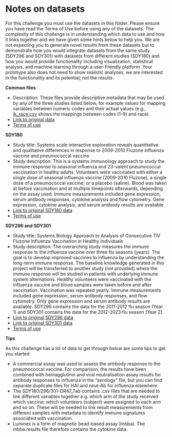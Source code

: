 # Notes on datasets

For this challenge you must use the datasets in this folder.
Please ensure you have read the Terms of Use before using any of the datasets.
The complexity of this challenge is in understanding which data to use and how it links together and we have given some hints below to help you.
We are *not* expecting you to generate novel results from these datasets but to demonstrate how you would integrate datasets from the same study (SDY296 and SDY301) with datasets from different studies (SDY180) and how you would provide functionality including visualization, statistical analysis, and machine learning through a user-friendly platform.
Your prototype also does not need to show realistic analyses, we are interested in the functionality and its potential; not the results.

**Common files**

* Description: These files provide descriptive metadata that may be used by any of the three studies listed below, for example values for mapping variables between numeric codes and their actual values (e.g., [lk_race.csv](https://github.com/WellcomeIdeathon2023/infectious_disease_challenges/blob/main/correlates/datasets/Common%20files/lk_race.csv) shows the mappings between codes (1-9) and race).
* [Link to original data](https://www.immport.org/browser/?path=SDY180)
* [Terms of use](https://docs.immport.org/home/agreement/)

**SDY180**

* Study title: Systems scale interactive exploration reveals quantitative and qualitative differences in response to 2009-2010 Fluzone influenza vaccine and pneumococcal vaccine
* Study description: This is a systems immunology approach to study the immune response to seasonal influenza and 23-valent pneumococcal vaccination in healthy adults. Volunteers were vaccinated with either a single dose of seasonal influenza vaccine (2009-2010 Fluzone), a single dose of a pneumococcal vaccine; or a placebo (saline). Blood was taken at before vaccination and at multiple timepoints afterwards, depending on the assay used. Immune measurements included gene expression, serum antibody responses, cytokine analysis and flow cytometry. Gene expression, cytokine analysis, and serum antibody results are available.
* [Link to original SDY180 data](https://www.immport.org/browser/?path=SDY180)
* [Terms of use](https://docs.immport.org/home/agreement/)

**SDY296 and SDY301**

* Study title: Systems Biology Approach to Analysis of Consecutive TIV Fluzone Influenza Vaccination in Healthy Individuals
* Study description: The overarching study measures the immune response to the influenza vaccine over three flu seasons (years). The goal is to develop improved vaccines to influenza by understanding the long-term immune response. The baseline knowledge generated in this project will be transferred to another study (not provided) where the immune response will be studied in patients with underlying immune system alternations. Healthy volunteers were vaccinated with the influenza vaccine and blood samples were taken before and after vaccination. Vaccination was repeated yearly. Immune measurements included gene expression, serum antibody responses, and flow cytometry. Only gene expression and serum antibody results are available. SDY296 contains the data for the 2011-2012 flu season (Year 1) and SDY301 contains the data for the 2012-2023 flu season (Year 2).
* [Link to original SDY296 data](https://www.immport.org/browser/?path=SDY296)
* [Link to original SDY301 data](https://www.immport.org/browser/?path=SDY301)
* [Terms of use](https://docs.immport.org/home/agreement/)

**Tips**

As this challenge has a lot of data to get through below are some tips to get you started

* A commercial assay was used to assess the antibody response to the pneumococcal vaccine. For comparison, the results have been combined with hemagglutinin and viral neutralisation assay results for antibody responses to influenza in the “serology” file, but you can find separate duplicate files for HAI and neut-Ab for influenza elsewhere.
* The SDY180/296/301-DR47_Tab contains .csv files that are needed to link different variables together e.g. which arm of the study received which vaccine; which volunteers (subject) were assigned to each arm and so on. These will be needed to link result measurements from different samples with metadata to identify immune signatures associated with vaccination.
* Luminex is a form of magnetic bead-based assay (mbba). The mbba.results file therefore contains the cytokine data.
